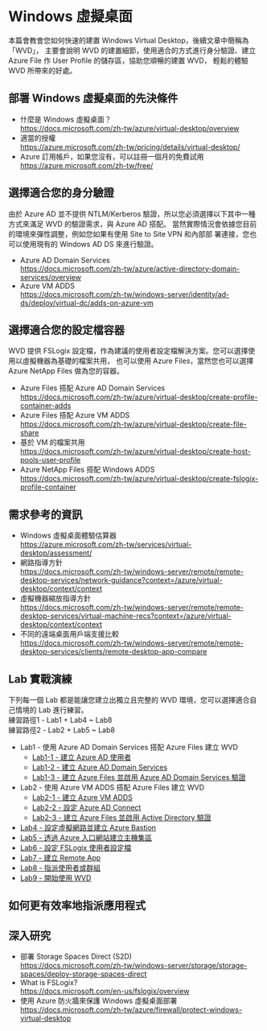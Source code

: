 # Windows 虛擬桌面

 本篇會教會您如何快速的建置 Windows Virtual Desktop，後續文章中簡稱為「WVD」， 主要會說明 WVD 的建置細節，使用適合的方式進行身分驗證、建立 Azure
 File 作 User Profile 的儲存區，協助您順暢的建置 WVD， 輕鬆的體驗 WVD 所帶來的好處。<br>
## 部署 Windows 虛擬桌面的先決條件
 - 什麼是 Windows 虛擬桌面？<br>
   https://docs.microsoft.com/zh-tw/azure/virtual-desktop/overview
 - 適當的授權<br>
   https://azure.microsoft.com/zh-tw/pricing/details/virtual-desktop/<br>
 - Azure 訂用帳戶，如果您沒有，可以註冊一個月的免費試用<br>
   https://azure.microsoft.com/zh-tw/free/<br>
## 選擇適合您的身分驗證
 由於 Azure AD 並不提供 NTLM/Kerberos 驗證，所以您必須選擇以下其中一種方式來滿足 WVD 的驗證需求，與 
 Azure AD 搭配。 當然實際情況會依據您目前的環境來彈性調整，例如您如果有使用 Site to Site VPN 和內部部
 署連接，您也可以使用現有的 Windows AD DS 來進行驗證。<br>
 - Azure AD Domain Services<br>
 https://docs.microsoft.com/zh-tw/azure/active-directory-domain-services/overview<br>
 - Azure VM ADDS<br>
 https://docs.microsoft.com/zh-tw/windows-server/identity/ad-ds/deploy/virtual-dc/adds-on-azure-vm<br>
## 選擇適合您的設定檔容器
 WVD 提供 FSLogix 設定檔，作為建議的使用者設定檔解決方案。您可以選擇使用以虛擬機器為基礎的檔案共用，
 也可以使用 Azure Files，當然您也可以選擇 Azure NetApp Files 做為您的容器。<br>
 - Azure Files 搭配 Azure AD Domain Services<br>
 https://docs.microsoft.com/zh-tw/azure/virtual-desktop/create-profile-container-adds<br>
 - Azure Files 搭配 Azure VM ADDS<br>
 https://docs.microsoft.com/zh-tw/azure/virtual-desktop/create-file-share<br>
 - 基於 VM 的檔案共用<br>
 https://docs.microsoft.com/zh-tw/azure/virtual-desktop/create-host-pools-user-profile<br>
 - Azure NetApp Files 搭配 Windows ADDS<br>
 https://docs.microsoft.com/zh-tw/azure/virtual-desktop/create-fslogix-profile-container<br>
## 需求參考的資訊

 - Windows 虛擬桌面體驗估算器<br>
   https://azure.microsoft.com/zh-tw/services/virtual-desktop/assessment/
 - 網路指導方針<br>
   https://docs.microsoft.com/zh-tw/windows-server/remote/remote-desktop-services/network-guidance?context=/azure/virtual-desktop/context/context
 - 虛擬機器縮放指導方針<br>
   https://docs.microsoft.com/zh-tw/windows-server/remote/remote-desktop-services/virtual-machine-recs?context=/azure/virtual-desktop/context/context
 - 不同的遠端桌面用戶端支援比較<br>
   https://docs.microsoft.com/zh-tw/windows-server/remote/remote-desktop-services/clients/remote-desktop-app-compare


## Lab 實戰演練
 下列每一個 Lab 都是能讓您建立出獨立且完整的 WVD 環境，您可以選擇適合自己情境的 Lab 進行練習。<br>
 練習路徑1 - Lab1 + Lab4 ~ Lab8<br>
 練習路徑2 - Lab2 + Lab5 ~ Lab8<br>
 - Lab1 - 使用 Azure AD Domain Services 搭配 Azure Files 建立 WVD<br>
	 - [Lab1-1 - 建立 Azure AD 使用者](https://github.com/BrianHsing/Azure-Windows-Virtual-Desktop/blob/master/Lab1-1.md)<br>
	 - [Lab1-2 - 建立 Azure AD Domain Services](https://github.com/BrianHsing/Azure-Windows-Virtual-Desktop/blob/master/Lab1-2.md)<br>
	 - [Lab1-3 - 建立 Azure Files 並啟用 Azure AD Domain Services 驗證](https://github.com/BrianHsing/Azure-Windows-Virtual-Desktop/blob/master/Lab1-3.md)<br>
 - Lab2 - 使用 Azure VM ADDS 搭配 Azure Files 建立 WVD<br>
	 - [Lab2-1 - 建立 Azure VM ADDS](https://github.com/BrianHsing/Azure-Windows-Virtual-Desktop/blob/master/Lab2-1.md)<br>
	 - [Lab2-2 - 設定 Azure AD Connect](https://github.com/BrianHsing/Azure-Windows-Virtual-Desktop/blob/master/Lab2-2.md)<br>
	 - [Lab2-3 - 建立 Azure Files 並啟用 Active Directory 驗證](https://github.com/BrianHsing/Azure-Windows-Virtual-Desktop/blob/master/Lab2-3.md)<br>
 - [Lab4 - 設定虛擬網路並建立 Azure Bastion](https://github.com/BrianHsing/Azure-Windows-Virtual-Desktop/blob/master/Lab4.md)<br>
 - [Lab5 - 透過 Azure 入口網站建立主機集區](https://github.com/BrianHsing/Azure-Windows-Virtual-Desktop/blob/master/Lab5.md)<br>
 - [Lab6 - 設定 FSLogix 使用者設定檔](https://github.com/BrianHsing/Azure-Windows-Virtual-Desktop/blob/master/Lab6.md)<br>
 - [Lab7 - 建立 Remote App](https://github.com/BrianHsing/Azure-Windows-Virtual-Desktop/blob/master/Lab7.md)<br>
 - [Lab8 - 指派使用者或群組](https://github.com/BrianHsing/Azure-Windows-Virtual-Desktop/blob/master/Lab8.md)<br>
 - [Lab9 - 開始使用 WVD](https://github.com/BrianHsing/Azure-Windows-Virtual-Desktop/blob/master/Lab9.md)<br>

## 如何更有效率地指派應用程式

## 深入研究
 - 部署 Storage Spaces Direct (S2D)<br>
   https://docs.microsoft.com/zh-tw/windows-server/storage/storage-spaces/deploy-storage-spaces-direct
 - What is FSLogix?<br>
   https://docs.microsoft.com/en-us/fslogix/overview
 - 使用 Azure 防火牆來保護 Windows 虛擬桌面部署<br>
   https://docs.microsoft.com/zh-tw/azure/firewall/protect-windows-virtual-desktop
 
